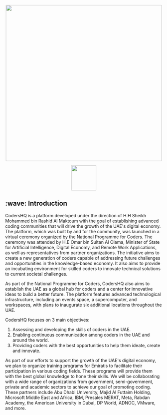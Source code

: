 <p align="center">
 <picture>
  <source media="(prefers-color-scheme: dark)" srcset="https://user-images.githubusercontent.com/22400032/214483533-dcfd336f-615c-48ab-987e-7041994230cb.png">
  <img width="500" src="https://user-images.githubusercontent.com/22400032/214483533-dcfd336f-615c-48ab-987e-7041994230cb.png"/>
 </picture>

</p>

<p align="center">
 <a href="https://discord.gg/X3vZZxK3KQ/" target="_blank"><img width="80" src="https://img.shields.io/badge/Discord-%237289DA.svg?style=for-the-badge&logo=discord&logoColor=white"></a>
</p>

<h2>:wave: Introduction</h2>
<p>CodersHQ is a platform developed under the direction of H.H Sheikh Mohammed bin Rashid Al Maktoum with the goal of establishing advanced coding communities that will drive the growth of the UAE's digital economy. The platform, which was built by and for the community, was launched in a virtual ceremony organized by the National Programme for Coders. The ceremony was attended by H.E Omar bin Sultan Al Olama, Minister of State for Artificial Intelligence, Digital Economy, and Remote Work Applications, as well as representatives from partner organizations. The initiative aims to create a new generation of coders capable of addressing future challenges and opportunities in the knowledge-based economy. It also aims to provide an incubating environment for skilled coders to innovate technical solutions to current societal challenges. 

As part of the National Programme for Coders, CodersHQ also aims to establish the UAE as a global hub for coders and a center for innovative ideas to build a better future. The platform features advanced technological infrastructure, including an events space, a supercomputer, and workspaces, with plans to inaugurate six additional locations throughout the UAE.

CodersHQ focuses on 3 main objectives:
<ol>
 <li>Assessing and developing the skills of coders in the UAE.</li>
 <li>Enabling continuous communication among coders in the UAE and around the world.</li>
 <li>Providing coders with the best opportunities to help them ideate, create and innovate.</li>
</ol>


As part of our efforts to support the growth of the UAE's digital economy, we plan to organize training programs for Emiratis to facilitate their participation in various coding fields. These programs will provide them with the best global knowledge to hone their skills. We will be collaborating with a wide range of organizations from government, semi-government, private and academic sectors to achieve our goal of promoting coding. These partners include Abu Dhabi University, Majid Al Futtaim Holding, Microsoft Middle East and Africa, IBM, Presales MERAT, Meta, Rabdan Academy, the American University in Dubai, DP World, ADNOC, VMware, and more.</p>
